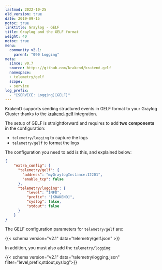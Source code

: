 ```yaml
---
lastmod: 2022-10-25
old_version: true
date: 2019-09-15
notoc: true
linktitle: Graylog - GELF
title: Graylog and the GELF format
weight: 40
notoc: true
menu:
  community_v2.1:
    parent: "090 Logging"
meta:
  since: v0.7
  source: https://github.com/krakend/krakend-gelf
  namespace:
  - telemetry/gelf
  scope:
  - service
log_prefix:
  - "[SERVICE: Logging][GELF]"
---
```

KrakenD supports sending structured events in GELF format to your Graylog Cluster thanks to the [krakend-gelf](https://github.com/krakend/krakend-gelf) integration.

The setup of GELF is straightforward and requires to add **two components** in the configuration:

- `telemetry/logging` to capture the logs
- `telemetry/gelf` to format the logs

The configuration you need to add is this, and explained below:

```json
{
    "extra_config": {
      "telemetry/gelf": {
        "address": "myGraylogInstance:12201",
        "enable_tcp": false
      },
      "telemetry/logging": {
          "level": "INFO",
          "prefix": "[KRAKEND]",
          "syslog": false,
          "stdout": false
      }
    }
}
```

The GELF configuration parameters for `telemetry/gelf` are:

{{< schema version="v2.1" data="telemetry/gelf.json" >}}

In addition, you must also add the `telemetry/logging`:

{{< schema version="v2.1" data="telemetry/logging.json" filter="level,prefix,stdout,syslog">}}
